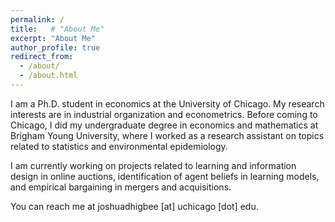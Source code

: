 ```yaml
---
permalink: /
title:   # "About Me"
excerpt: "About Me"
author_profile: true
redirect_from: 
  - /about/
  - /about.html
---
```


I am a Ph.D. student in economics at the University of Chicago.  My research interests are in industrial organization and econometrics.  Before coming to Chicago, I did my undergraduate degree in economics and mathematics at Brigham Young University, where I worked as a research assistant on topics related to statistics and environmental epidemiology.  

I am currently working on projects related to learning and information design in online auctions, identification of agent beliefs in learning models, and empirical bargaining in mergers and acquisitions.

You can reach me at joshuadhigbee [at] uchicago [dot] edu.
